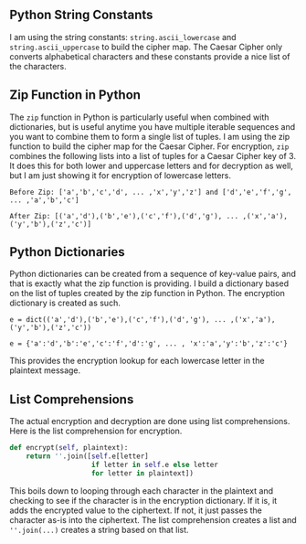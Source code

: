 ## Python String Constants

I am using the string constants: `string.ascii_lowercase` and `string.ascii_uppercase` to build the cipher map. The Caesar Cipher only converts alphabetical characters and these constants provide a nice list of the characters.

## Zip Function in Python

The `zip` function in Python is particularly useful when combined with dictionaries, but is useful anytime you have multiple iterable sequences and you want to combine them to form a single list of tuples. I am using the zip function to build the cipher map for the Caesar Cipher. For encryption, `zip` combines the following lists into a list of tuples for a Caesar Cipher key of 3. It does this for both lower and uppercase letters and for decryption as well, but I am just showing it for encryption of lowercase letters.

    Before Zip: ['a','b','c','d', ... ,'x','y','z'] and ['d','e','f','g', ... ,'a','b','c']

    After Zip: [('a','d'),('b','e'),('c','f'),('d','g'), ... ,('x','a'),('y','b'),('z','c')]
    
## Python Dictionaries

Python dictionaries can be created from a sequence of key-value pairs, and that is exactly what the zip function is providing. I build a dictionary based on the list of tuples created by the zip function in Python. The encryption dictionary is created as such.

    e = dict(('a','d'),('b','e'),('c','f'),('d','g'), ... ,('x','a'),('y','b'),('z','c'))

    e = {'a':'d','b':'e','c':'f','d':'g', ... , 'x':'a','y':'b','z':'c'}

This provides the encryption lookup for each lowercase letter in the plaintext message.

## List Comprehensions

The actual encryption and decryption are done using list comprehensions. Here is the list comprehension for encryption.
```python
def encrypt(self, plaintext):
    return ''.join([self.e[letter]
                    if letter in self.e else letter
                    for letter in plaintext])
```
This boils down to looping through each character in the plaintext and checking to see if the character is in the encryption dictionary. If it is, it adds the encrypted value to the ciphertext. If not, it just passes the character as-is into the ciphertext. The list comprehension creates a list and `''.join(...)` creates a string based on that list.

